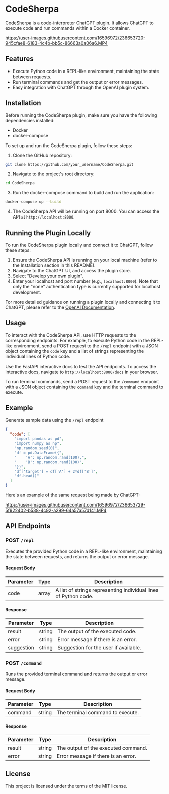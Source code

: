 # CodeSherpa

CodeSherpa is a code-interpreter ChatGPT plugin. It allows ChatGPT to execute code and run commands within a Docker container.


https://user-images.githubusercontent.com/16596972/236653720-945cfae8-6183-4c4b-bb5c-86663a0a06a6.MP4

## Features

- Execute Python code in a REPL-like environment, maintaining the state between requests.
- Run terminal commands and get the output or error messages.
- Easy integration with ChatGPT through the OpenAI plugin system.

## Installation

Before running the CodeSherpa plugin, make sure you have the following dependencies installed:

- Docker
- docker-compose

To set up and run the CodeSherpa plugin, follow these steps:

1. Clone the GitHub repository:

```bash
git clone https://github.com/your_username/CodeSherpa.git
```

2. Navigate to the project's root directory:

```bash
cd CodeSherpa
```

3. Run the docker-compose command to build and run the application:

```bash
docker-compose up --build
```

4. The CodeSherpa API will be running on port 8000. You can access the API at `http://localhost:8000`.

## Running the Plugin Locally

To run the CodeSherpa plugin locally and connect it to ChatGPT, follow these steps:

1. Ensure the CodeSherpa API is running on your local machine (refer to the Installation section in this README).
2. Navigate to the ChatGPT UI, and access the plugin store.
3. Select "Develop your own plugin".
4. Enter your localhost and port number (e.g., `localhost:8000`). Note that only the "none" authentication type is currently supported for localhost development.

For more detailed guidance on running a plugin locally and connecting it to ChatGPT, please refer to the [OpenAI Documentation](https://platform.openai.com/docs/plugins/getting-started/running-a-plugin).


## Usage

To interact with the CodeSherpa API, use HTTP requests to the corresponding endpoints. For example, to execute Python code in the REPL-like environment, send a POST request to the `/repl` endpoint with a JSON object containing the `code` key and a list of strings representing the individual lines of Python code.

Use the FastAPI interactive docs to test the API endpoints. To access the interactive docs, navigate to `http://localhost:8000/docs` in your browser.

To run terminal commands, send a POST request to the `/command` endpoint with a JSON object containing the `command` key and the terminal command to execute.

## Example
Generate sample data using the `/repl` endpoint

```json
{
  "code": [
    "import pandas as pd",
    "import numpy as np",
    "np.random.seed(0)",
    "df = pd.DataFrame({",
    "    'A': np.random.rand(100),",
    "    'B': np.random.rand(100)",
    "})",
    "df['target'] = df['A'] + 2*df['B']",
    "df.head()"
  ]
}
```
Here's an example of the same request being made by ChatGPT:


https://user-images.githubusercontent.com/16596972/236653729-5f922402-b538-4c92-a299-64a57a57d141.MP4



## API Endpoints

### POST `/repl`

Executes the provided Python code in a REPL-like environment, maintaining the state between requests, and returns the output or error message.

#### Request Body

| Parameter | Type  | Description                                                      |
|-----------|-------|------------------------------------------------------------------|
| code      | array | A list of strings representing individual lines of Python code. |

#### Response

| Parameter | Type   | Description                           |
|-----------|--------|---------------------------------------|
| result    | string | The output of the executed code.      |
| error     | string | Error message if there is an error.   |
| suggestion| string | Suggestion for the user if available. |

### POST `/command`

Runs the provided terminal command and returns the output or error message.

#### Request Body

| Parameter | Type   | Description                      |
|-----------|--------|----------------------------------|
| command   | string | The terminal command to execute. |

#### Response

| Parameter | Type   | Description                           |
|-----------|--------|---------------------------------------|
| result    | string | The output of the executed command.   |
| error     | string | Error message if there is an error.   |


## License

This project is licensed under the terms of the MIT license.
